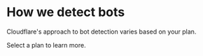 ---
---

# How we detect bots

Cloudflare's approach to bot detection varies based on your plan.

Select a plan to learn more.
